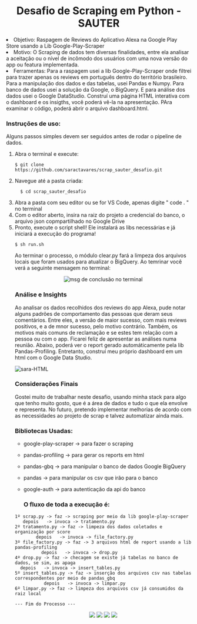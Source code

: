 <div align="center">
<h1> Desafio de Scraping em Python - SAUTER </h1>
</div>

<il>
<li> Objetivo: Raspagem de Reviews do Aplicativo Alexa na Google Play Store usando a Lib Google-Play-Scraper</li>
<li> Motivo: O Scraping de dados tem diversas finalidades, entre ela analisar a aceitação ou o nível de incômodo dos usuários com uma nova versão do app ou featura implementada.</li>
<li> Ferramentas: Para a raspagem usei a lib Google-Play-Scraper onde filtrei para trazer apenas os reviews em português dentro do território brasileiro. Para a manipulação dos dados e das tabelas, usei Pandas e Numpy. Para banco de dados usei a solução da Google, o BigQuery. E para análise dos dados usei o Google DataStudio. Construí uma página HTML interativa com o dashboard e os insigths, você poderá vê-la na apresentação. PAra examinar o código, poderá abrir o arquivo dashboard.html.</li>
</il>

<h3> Instruções de uso: </h2>

<p> Alguns passos simples devem ser seguidos antes de rodar o pipeline de dados. </p>
<ol>
  <li>  Abra o terminal e execute: </li>
  
  ```
  $ git clone https://github.com/saractavares/scrap_sauter_desafio.git
  ```
  
  <li>  Navegue até a pasta criada: </li>
  
```
  $ cd scrap_sauter_desafio
```
   <li>  Abra a pasta com seu editor ou se for VS Code, apenas digite " code . " no terminal </li>
   <li>  Com o editor aberto, insira na raiz do projeto a credencial do banco, o arquivo json copmpartilhado no Google Drive  </li>
   <li>  Pronto, execute o script shell! Ele instalará as libs necessárias e já iniciará a execução do programa! </li>  

  ```
  $ sh run.sh
  ```
  
<p> Ao terminar o processo, o módulo clear.py fará a limpeza dos arquivos locais que foram usados para atualizar o BigQuery. Ao temrinar você verá a seguinte mensagem no terminal: </p>

<div align="center">
<img src="https://github.com/saractavares/scraping-python-google-play-scraper/blob/main/readme/Screenshot_20211214_172644.png?raw=true" href="" alt="msg de conclusão no terminal">
</div>

<h3> Análise e Insights</h3> 

<p> Ao analisar os dados recolhidos dos reviews do app Alexa, pude notar alguns padrões de comportamento das pessoas que deram seus comentários. Entre eles, a versão de maior sucesso, com mais reviews positivos, e a de mnor sucesso, pelo motivo contrário. Também, os motivos mais comuns de reclamação e se estes tem relação com a pessoa ou com o app. Ficarei feliz de apresentar as análises numa reunião.
Abaixo, poderá ver o report gerado automáticamente pela lib Pandas-Profiling. Entretanto, construí meu próprio dashboard em um html com o Google Data Studio.</p>

<div style="display: inline_block" >
     <img align="center" alt="sara-HTML" src="https://github.com/saractavares/scraping-python-google-play-scraper/blob/main/readme/aval_positivas.png?raw=true">
</div>

<h3> Considerações Finais </h3>

<p> Gostei muito de trabalhar neste desafio, usando minha stack para algo que tenho muito gosto, que é a área de dados e tudo o que ela envolve e representa. No futuro, pretendo implementar melhorias de acordo com as necessidades ao projeto de scrap e talvez automatizar ainda mais.</p>


### Bibliotecas Usadas:

- google-play-scraper  -> para fazer o scraping
- pandas-profiling     -> para gerar os reports em html
- pandas-gbq           -> para manipular o banco de dados Google BigQuery
- pandas               -> para manipular os csv que irão para o banco
- google-auth          -> para autenticação da api do banco


  ### O fluxo de toda a execução é:

```
1º scrap.py -> faz -> scraping por meio da lib google-play-scraper 
   depois   -> invoca -> tratamento.py
2º tratamento.py -> faz -> limpeza dos dados coletados e organização por score 
        depois   -> invoca -> file_factory.py
3º file_factory.py -> faz -> 3 arquivos html de report usando a lib pandas-profiling 
          depois   -> invoca -> drop.py
4º drop.py -> faz -> checagem se existe já tabelas no banco de dados, se sim, as apaga 
  depois   -> invoca -> insert_tables.py
5º insert_tables.py -> faz -> inserção dos arquivos csv nas tabelas correspondentes por meio de pandas_gbq
           depois   -> invoca -> limpar.py
6º limpar.py -> faz -> limpeza dos arquivos csv já consumidos da raiz local

--- Fim do Processo --- 
```
<div align=center> 
  <a href="https://instagram.com/dadososfatos/" target="_blank"><img src="https://img.shields.io/badge/-Instagram-%23E4405F?style=for-the-badge&logo=instagram&logoColor=white" target="_blank"></a>
  <a href = "mailto: sara27082011@gmail.com"><img src="https://img.shields.io/badge/-Gmail-%23333?style=for-the-badge&logo=gmail&logoColor=white" target="_blank"></a>
  <a href="https://www.linkedin.com/in/saractavares" target="_blank"><img src="https://img.shields.io/badge/-LinkedIn-%230077B5?style=for-the-badge&logo=linkedin&logoColor=white" target="_blank"></a>
  <a href="https://saractavares.github.io/" target="_blank"><img src="https://img.shields.io/badge/-Portifolio-%d31717?style=for-the-badge&logo=portifolio&logoColor=<d31717>" target="_blank"></a>
</div>
